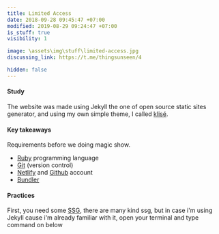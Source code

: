 ```yaml
---
title: Limited Access
date: 2018-09-28 09:45:47 +07:00
modified: 2019-08-29 09:24:47 +07:00
is_stuff: true
visibility: 1

image: \assets\img\stuff\limited-access.jpg
discussing_link: https://t.me/thingsunseen/4

hidden: false
---
```


#### Study
The website was made using Jekyll the one of open source static sites generator, and using my own simple theme, I called [klisé](https://github.com/piharpi/klise).

#### Key takeaways

Requirements before we doing magic show.

- [Ruby](https://www.ruby-lang.org/en/downloads/) programming language
- [Git](https://git-scm.com) (version control)
- [Netlify](https://netlify.com) and [Github](https://github.com) account
- [Bundler](https://bundler.io)

#### Practices

First, you need some [SSG](https://www.staticgen.com/), there are many kind ssg, but in case i'm using Jekyll cause i'm already familiar with it, open your terminal and type command on below